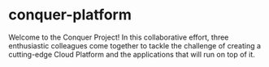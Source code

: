# conquer-platform
Welcome to the Conquer Project! In this collaborative effort, three enthusiastic colleagues come together to tackle the challenge of creating a cutting-edge Cloud Platform and the applications that will run on top of it.
